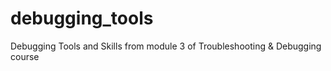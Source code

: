 # debugging_tools
Debugging Tools and Skills from module 3 of Troubleshooting &amp; Debugging course
